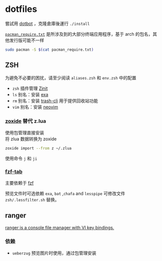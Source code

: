 # dotfiles

嘗試用 [dotbot](https://github.com/anishathalye/dotbot) ，克隆倉庫後運行 `./install`

[`pacman_require.txt`](./pacman_require.txt) 是所涉及到的大部分终端应用程序，基于 arch 的包名，其他发行版可能不一样

```bash
sudo pacman -S $(cat pacman_require.txt)
```

## ZSH

为避免不必要的困扰，请至少阅读 `aliases.zsh` 和 `env.zsh` 中的配置

- `zsh` 插件管理 [Zinit](https://github.com/zdharma/zinit)
- `ls` 别名：安装 [exa](https://github.com/ogham/exa)
- `rm` 别名：安装 [trash-cli](https://github.com/andreafrancia/trash-cli) 用于提供回收站功能
- `vim` 别名：安装 [neovim](https://github.com/neovim/neovim)

### [zoxide](https://github.com/ajeetdsouza/zoxide) 替代 z.lua

使用包管理直接安装  
将 zlua 数据转换为 zoxide

```bash
zoxide import --from z ~/.zlua
```

使用命令 `j` 和 `ji`

### [fzf-tab](https://github.com/Aloxaf/fzf-tab)

主要依赖于 [fzf](##FZF)

预览文件时可选依赖 `exa`, `bat` ,`chafa` and `lesspipe` 可修改文件 `zsh/.lessfilter.sh` 替换。

## ranger

[ranger is a console file manager with VI key bindings.](https://github.com/ranger/ranger)

### 依赖

- `ueberzug` 预览图片时使用，通过包管理安装
